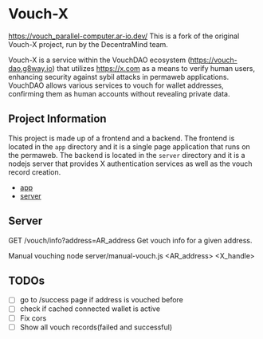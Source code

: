 # Vouch-X
https://vouch_parallel-computer.ar-io.dev/
This is a fork of the original Vouch-X project, run by the DecentraMind team.

Vouch-X is a service within the VouchDAO ecosystem (https://vouch-dao.g8way.io) that utilizes https://x.com as a means to verify human users, enhancing security against sybil attacks in permaweb applications. VouchDAO allows various services to vouch for wallet addresses, confirming them as human accounts without revealing private data.


## Project Information

This project is made up of a frontend and a backend. The frontend is located in the `app` directory and it is a single page application that runs on the permaweb. The backend is located in the `server` directory and it is a nodejs server that provides X authentication services as well as the vouch record creation.

- [app](./app)
- [server](./server)


## Server
GET /vouch/info?address=AR_address
Get vouch info for a given address.

Manual vouching
node server/manual-vouch.js <AR_address> <X_handle>


## TODOs
- [ ] go to /success page if address is vouched before
- [ ] check if cached connected wallet is active
- [ ] Fix cors
- [ ] Show all vouch records(failed and successful)